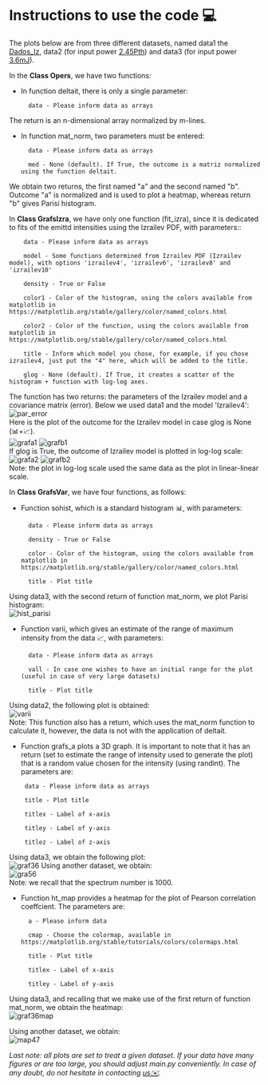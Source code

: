 # Instructions to use the code 💻

The plots below are from three different datasets, named data1 the [Dados_Iz](https://github.com/Ell-neto/Statisc_Analy_RL/blob/master/data/Dados_Iz.xlsx), data2 (for input power [2.45Pth](https://github.com/Ell-neto/Statisc_Analy_RL/blob/master/data/PPth245.xlsx)) and data3 (for input power [3.6mJ](https://github.com/Ell-neto/Statisc_Analy_RL/blob/master/data/3.6mJ.xlsx)).  

In the **Class Opers**, we have two functions:  
- In function deltait, there is only a single parameter:  

        data - Please inform data as arrays  
The return is an n-dimensional array normalized by m-lines.

- In function mat_norm, two parameters must be entered:

        data - Please inform data as arrays
        
        med - None (default). If True, the outcome is a matriz normalized using the function deltait.
We obtain two returns, the first named "a" and the second named "b". Outcome "a" is normalized and is used to plot a heatmap, whereas return "b" gives Parisi histogram.           


In **Class GrafsIzra**, we have only one function (fit_izra), since it is dedicated to fits of the emittd intensities using the Izrailev PDF, with parameters::  

        data - Please inform data as arrays
        
        model - Some functions determined from Izrailev PDF (Izrailev model), with options 'izrailev4', 'izrailev6', 'izrailev8' and 'izrailev10'
        
        density - True or False
        
        color1 - Color of the histogram, using the colors available from matplotlib in https://matplotlib.org/stable/gallery/color/named_colors.html
        
        color2 - Color of the function, using the colors available from matplotlib in https://matplotlib.org/stable/gallery/color/named_colors.html
        
        title - Inform which model you chose, for example, if you chose izrailev4, just put the "4" here, which will be added to the title.
        
        glog - None (default). If True, it creates a scatter of the histogram + function with log-log axes.
        
The function has two returns: the parameters of the Izrailev model and a covariance matrix (error). Below we used data1 and the model 'Izrailev4':  
![par_error](https://github.com/Ell-neto/Statisc_Analy_RL/blob/master/Instruction/img/params_error.png)  
Here is the plot of the outcome for the Izrailev model in case glog is None (📊+📈).  
![grafa1](https://github.com/Ell-neto/Statisc_Analy_RL/blob/master/Instruction/img/Figure_1a.png)
![grafb1](https://github.com/Ell-neto/Statisc_Analy_RL/blob/master/Instruction/img/Figure_2a.png)  
If glog is True, the outcome of Izrailev model is plotted in log-log scale:  
![grafa2](https://github.com/Ell-neto/Statisc_Analy_RL/blob/master/Instruction/img/fig1b.png)
![grafb2](https://github.com/Ell-neto/Statisc_Analy_RL/blob/master/Instruction/img/fig2b.png)  
Note: the plot in log-log scale used the same data as the plot in linear-linear scale.   

In **Class GrafsVar**, we have four functions, as follows:
- Function sohist, which is a standard histogram 📊, with parameters:  

        data - Please inform data as arrays
        
        density - True or False
        
        color - Color of the histogram, using the colors available from matplotlib in https://matplotlib.org/stable/gallery/color/named_colors.html
        
        title - Plot title   
Using data3, with the second return of function mat_norm, we plot Parisi histogram:  
![hist_parisi](https://github.com/Ell-neto/Statisc_Analy_RL/blob/master/Instruction/img/36_histoparisi.png)

- Function varii, which gives an estimate of the range of maximum intensity from the data 📈, with parameters:

        data - Please inform data as arrays
        
        vall - In case one wishes to have an initial range for the plot (useful in case of very large datasets)
        
        title - Plot title  
 Using data2, the following plot is obtained:    
 ![varii](https://github.com/Ell-neto/Statisc_Analy_RL/blob/master/Instruction/img/intens_max.png)  
 Note: This function also has a return, which uses the mat_norm function to calculate it, however, the data is not with the application of deltait.
 
 - Function grafs_a plots a 3D graph. It is important to note that it has an return (set to estimate the range of intensity used to generate the plot) that is a random value chosen for the intensity (using randint). The parameters are:
        
        data - Please inform data as arrays
        
        title - Plot title 

        titlex - Label of x-axis

        titley - Label of y-axis
     
        titlez - Label of z-axis
        
Using data3, we obtain the following plot:    
![graf36](https://github.com/Ell-neto/Statisc_Analy_RL/blob/master/Instruction/img/3d_36g.png)
Using another dataset, we obtain:   
![gra56](https://github.com/Ell-neto/Statisc_Analy_RL/blob/master/Instruction/img/fig56.png)  
Note: we recall that the spectrum number is 1000.  

- Function ht_map provides a heatmap for the plot of Pearson correlation coeffcient. The parameters are:

        a - Please inform data
        
        cmap - Choose the colormap, available in https://matplotlib.org/stable/tutorials/colors/colormaps.html
        
        title - Plot title 

        titlex - Label of x-axis

        titley - Label of y-axis
     
Using data3, and recalling that we make use of the first return of function mat_norm, we obtain the heatmap:    
![graf36map](https://github.com/Ell-neto/Statisc_Analy_RL/blob/master/Instruction/img/36_mapcalor.png)  

Using another dataset, we obtain:   
![map47](https://github.com/Ell-neto/Statisc_Analy_RL/blob/master/Instruction/img/mp_cal47.png)  


*Last note: all plots are set to treat a given dataset. If your data have many figures or are too large, you should adjust main.py conveniently. In case of any doubt, do not hesitate in contacting [us✉️](mailto:manoelfsneto@live.com).*
